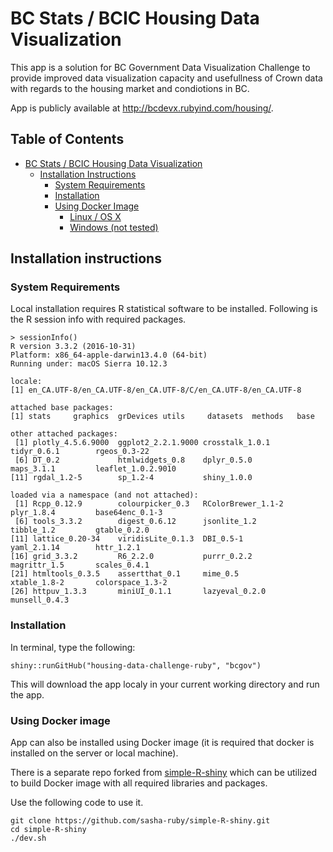 # BC Stats / BCIC Housing Data Visualization

This app is a solution for BC Government Data Visualization Challenge to provide 
improved data visualization capacity and usefullness of Crown data with regards 
to the housing market and condiotions in BC.

App is publicly available at http://bcdevx.rubyind.com/housing/.

## Table of Contents

  * [ BC Stats / BCIC Housing Data Visualization](#bc-stats-bcic-housing-data-visualization)
      * [Installation Instructions](#installation-instructions)
          * [System Requirements](#system-requirements)
          * [Installation](#installation)
          * [Using Docker Image](#using-docker-image)
              * [Linux / OS X](#linux-os-x)
              * [Windows (not tested)](#windows-not-tested)


## Installation instructions

### System Requirements
Local installation requires R statistical software to be installed.
Following is the R session info with required packages.

```
> sessionInfo()
R version 3.3.2 (2016-10-31)
Platform: x86_64-apple-darwin13.4.0 (64-bit)
Running under: macOS Sierra 10.12.3

locale:
[1] en_CA.UTF-8/en_CA.UTF-8/en_CA.UTF-8/C/en_CA.UTF-8/en_CA.UTF-8

attached base packages:
[1] stats     graphics  grDevices utils     datasets  methods   base     

other attached packages:
 [1] plotly_4.5.6.9000  ggplot2_2.2.1.9000 crosstalk_1.0.1    tidyr_0.6.1        rgeos_0.3-22      
 [6] DT_0.2             htmlwidgets_0.8    dplyr_0.5.0        maps_3.1.1         leaflet_1.0.2.9010
[11] rgdal_1.2-5        sp_1.2-4           shiny_1.0.0       

loaded via a namespace (and not attached):
 [1] Rcpp_0.12.9        colourpicker_0.3   RColorBrewer_1.1-2 plyr_1.8.4         base64enc_0.1-3   
 [6] tools_3.3.2        digest_0.6.12      jsonlite_1.2       tibble_1.2         gtable_0.2.0      
[11] lattice_0.20-34    viridisLite_0.1.3  DBI_0.5-1          yaml_2.1.14        httr_1.2.1        
[16] grid_3.3.2         R6_2.2.0           purrr_0.2.2        magrittr_1.5       scales_0.4.1      
[21] htmltools_0.3.5    assertthat_0.1     mime_0.5           xtable_1.8-2       colorspace_1.3-2  
[26] httpuv_1.3.3       miniUI_0.1.1       lazyeval_0.2.0     munsell_0.4.3     
```

### Installation
In terminal, type the following:
```
shiny::runGitHub("housing-data-challenge-ruby", "bcgov")
```
This will download the app localy in your current working directory and run the app.


### Using Docker image
App can also be installed using Docker image (it is required that docker is installed 
on the server or local machine).

There is a separate repo forked from [simple-R-shiny](https://github.com/bcgov/simple-R-shiny)
which can be utilized to build Docker image with all required libraries and packages.

Use the following code to use it.

```
git clone https://github.com/sasha-ruby/simple-R-shiny.git
cd simple-R-shiny
./dev.sh
```
